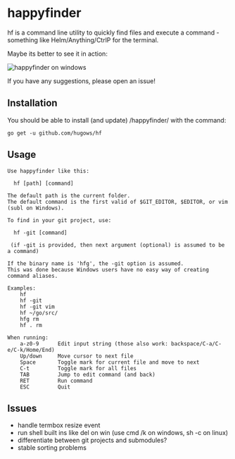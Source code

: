 # happyfinder

hf is a command line utility to quickly find files and execute a command - something like Helm/Anything/CtrlP for the terminal.

Maybe its better to see it in action:

![happyfinder on windows](https://dl.dropboxusercontent.com/u/19746944/hf_win.gif)

If you have any suggestions, please open an issue!

## Installation

You should be able to install (and update) /happyfinder/ with the command:

```
go get -u github.com/hugows/hf
```

## Usage

```
Use happyfinder like this:

  hf [path] [command]

The default path is the current folder.
The default command is the first valid of $GIT_EDITOR, $EDITOR, or vim (subl on Windows).

To find in your git project, use:

  hf -git [command]

 (if -git is provided, then next argument (optional) is assumed to be a command)

If the binary name is 'hfg', the -git option is assumed.
This was done because Windows users have no easy way of creating command aliases.

Examples:
    hf
    hf -git
    hf -git vim
    hf ~/go/src/
    hfg rm
    hf . rm

When running:
    a-z0-9      Edit input string (those also work: backspace/C-a/C-e/C-k/Home/End)
    Up/down     Move cursor to next file
    Space       Toggle mark for current file and move to next
    C-t         Toggle mark for all files
    TAB         Jump to edit command (and back)
    RET         Run command
    ESC         Quit
```

## Issues

- handle termbox resize event
- run shell built ins like del on win (use cmd /k on windows, sh -c on linux)
- differentiate between git projects and submodules?
- stable sorting problems
